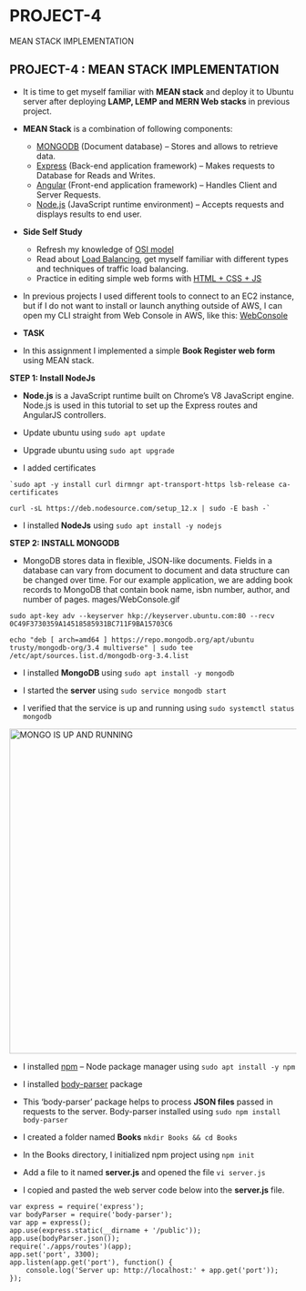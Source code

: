 # PROJECT-4
MEAN STACK IMPLEMENTATION

## PROJECT-4 : MEAN STACK IMPLEMENTATION

- It is time to get myself familiar with **MEAN stack** and deploy it to Ubuntu server after deploying **LAMP, LEMP and MERN Web stacks** in previous project.

- **MEAN Stack** is a combination of following components:
  - [MONGODB](https://www.mongodb.com) (Document database) – Stores and allows to retrieve data.
  - [Express](https://expressjs.com) (Back-end application framework) – Makes requests to Database for Reads and Writes.
  - [Angular](https://angular.io) (Front-end application framework) – Handles Client and Server Requests.
  - [Node.js](https://nodejs.org/en/) (JavaScript runtime environment) – Accepts requests and displays results to end user.

- **Side Self Study**

  - Refresh my knowledge of [OSI model](https://en.wikipedia.org/wiki/OSI_model)
  - Read about [Load Balancing](https://en.wikipedia.org/wiki/Load_balancing_(computing)), get myself familiar with different types and techniques of traffic       load balancing.
  - Practice in editing simple web forms with [HTML + CSS + JS](https://html-css-js.com)

- In previous projects I used different tools to connect to an EC2 instance, but if I do not want to install or launch anything outside of AWS, I can open my  CLI straight from Web Console in AWS, like this: [WebConsole](https://www.darey.io/wp-content/uploads/2021/02/WebConsole.gif)

- **TASK**
- In this assignment I implemented a simple **Book Register web form** using MEAN stack.


**STEP 1: Install NodeJs**

- **Node.js** is a JavaScript runtime built on Chrome’s V8 JavaScript engine. Node.js is used in this tutorial to set up the Express routes and AngularJS      controllers.

- Update ubuntu using `sudo apt update`

- Upgrade ubuntu using `sudo apt upgrade`

- I added certificates

```
`sudo apt -y install curl dirmngr apt-transport-https lsb-release ca-certificates

curl -sL https://deb.nodesource.com/setup_12.x | sudo -E bash -`
```

- I installed **NodeJs** using `sudo apt install -y nodejs`


**STEP 2: INSTALL MONGODB**

- MongoDB stores data in flexible, JSON-like documents. Fields in a database can vary from document to document and data structure can be changed over time. For our example application, we are adding book records to MongoDB that contain book name, isbn number, author, and number of pages.
mages/WebConsole.gif

`sudo apt-key adv --keyserver hkp://keyserver.ubuntu.com:80 --recv 0C49F3730359A14518585931BC711F9BA15703C6`

`echo "deb [ arch=amd64 ] https://repo.mongodb.org/apt/ubuntu trusty/mongodb-org/3.4 multiverse" | sudo tee /etc/apt/sources.list.d/mongodb-org-3.4.list`

- I installed **MongoDB** using `sudo apt install -y mongodb`

- I started the **server** using `sudo service mongodb start`

- I verified that the service is up and running using `sudo systemctl status mongodb`

<img width="571" alt="MONGO IS UP AND RUNNING" src="https://user-images.githubusercontent.com/115954100/211838970-428bc8c6-3f37-48fb-bd98-665ad23a353a.png">

- I installed [npm](https://www.npmjs.com) – Node package manager using `sudo apt install -y npm`

- I installed [body-parser](https://www.npmjs.com/package/body-parser) package

- This ‘body-parser’ package helps to process **JSON files** passed in requests to the server. Body-parser installed using `sudo npm install body-parser`

- I created a folder named **Books** `mkdir Books && cd Books`

- In the Books directory, I initialized npm project using `npm init`

- Add a file to it named **server.js** and opened the file `vi server.js` 

- I copied and pasted the web server code below into the **server.js** file.

```
var express = require('express');
var bodyParser = require('body-parser');
var app = express();
app.use(express.static(__dirname + '/public'));
app.use(bodyParser.json());
require('./apps/routes')(app);
app.set('port', 3300);
app.listen(app.get('port'), function() {
    console.log('Server up: http://localhost:' + app.get('port'));
});
```


  
